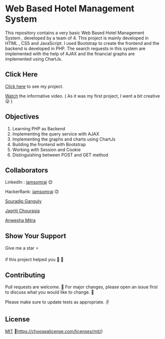 # Web Based Hotel Management System

This repository contains a very basic Web Based Hotel Management System , developed by a team of 4. This project is mainly developed in HTML , CSS and JavaScript. I used Bootstrap to create the frontend and the backend is developed in PHP.  The search requests in this system are implemented with the help of AJAX and the financial graphs are implemented using ChartJs.

## Click Here

[Click here](https://iamsomraj.github.io/Web-Based-Hotel-Management-System/) to see my project.

[Watch](https://youtu.be/tPg7g6zsQhk) the informative video. ( As it was my first project, I went a bit creative 😜  )

## Objectives

1. Learning PHP as Backend
2. Implementing the query service with AJAX
3. Implementing the graphs and charts using ChartJs
4. Building the frontend with Bootstrap
5. Working with Session and Cookie
6. Distinguishing between POST and GET method 

## Collaborators

LinkedIn : [iamsomraj](https://www.linkedin.com/in/iamsomraj/) 😊

HackerRank: [iamsomraj](https://www.hackerrank.com/iamsomraj?hr_r=1) 😊

[Souradip Ganguly](https://github.com/Souro08)

[Jagriti Chourasia](https://github.com/jagriti47)

[Anwesha Mitra](https://github.com/Anwesha1998)

## Show Your Support

Give me a star ⭐

if this project helped you 👦 👧

## Contributing

Pull requests are welcome. 🤝 For major changes, please open an issue first to discuss what you would like to change. 🙏

Please make sure to update tests as appropriate. ✌

## License

[MIT](https://choosealicense.com/licenses/mit/) 📰https://choosealicense.com/licenses/mit/)
